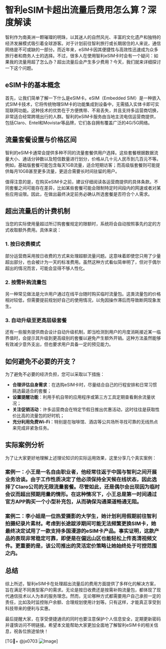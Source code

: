 # 智利eSIM卡超出流量后费用怎么算？深度解读

智利作为南美洲一颗璀璨的明珠，以其迷人的自然风光、丰富的文化遗产和独特的经济发展模式吸引着全球游客。对于计划前往智利旅行或长期居住的人来说，通信网络是不可或缺的一部分。而近年来，eSIM卡因其便捷性与高效性迅速成为众多旅行者和商务人士的选择。不过，很多人在使用智利eSIM卡时会有一个疑问：如果我的流量用超了怎么办？超出流量后会产生多少费用？今天，我们就来详细探讨一下这个问题。

## eSIM卡的基本概念

首先，让我们简单了解一下什么是eSIM卡。eSIM（Embedded SIM）是一种嵌入式SIM卡技术，它将传统物理SIM卡的功能集成到设备中，无需插入实体卡即可实现联网功能。这种技术的优势在于方便携带、不易丢失，并且支持多运营商切换，非常适合经常跨境出行的人群。智利的eSIM卡服务由当地主流电信运营商提供，包括Claro、Entel和Movistar等品牌，它们各自拥有覆盖广泛的4G/5G网络。

## 流量套餐设置与价格区间

智利的eSIM卡通常会提供多种不同的流量套餐供用户选择。这些套餐根据数据流量大小、通话分钟数以及短信数量进行划分，价格从几十元人民币到几百元不等。例如，基础版套餐可能包含每天1GB流量，适合短期访客；而高级版套餐则可能提供每月10GB甚至更多流量，更适合需要长时间驻留的用户。

值得注意的是，在购买eSIM卡之前，建议仔细阅读各运营商提供的具体条款。不同套餐之间可能存在差异，比如某些套餐可能会限制特定时间段内的网速或者对某些应用设限。因此，在做出最终决定前务必确认所选套餐是否符合个人需求。

## 超出流量后的计费机制

当您的实际使用量超过所订购套餐规定的限额时，系统将会自动按照事先约定的方式收取额外费用。具体来说：

### 1. 按日收费模式
部分运营商采用按日收费的方式来处理超额流量问题。这意味着即使您只用了少量超出部分，也会被计为一天的标准费用。虽然这种方式看似简单明了，但对于偶尔超出的情况而言，可能会显得不够人性化。

### 2. 按需补购流量包
另一种常见做法是允许用户通过在线平台随时购买临时流量包。这类流量包的价格相对较低，但需要提前规划好自己的使用情况，以免因操作滞后而导致断网现象发生。

### 3. 自动升级至更高层级套餐
还有一些服务提供商会设计自动升级机制，即当检测到用户的月度消耗接近某一临界值时，会提示其升级到更高级别的套餐以避免产生额外开销。这种方法虽然能够有效减少意外支出，但也要求用户具备一定的预见能力。

## 如何避免不必要的开支？

为了避免不必要的经济负担，您可以采取以下措施：

- **合理评估自身需求**：在选购eSIM卡时，尽量结合自己的行程安排和日常习惯挑选最适合的套餐；
- **设置提醒功能**：利用手机自带的应用程序或第三方工具定期查看剩余流量状况；
- **关注促销活动**：许多运营商会在特定节假日推出优惠活动，这时往往是获取性价比高的流量包的好时机；
- **充分利用免费Wi-Fi**：特别是在咖啡馆、酒店等公共场所寻找可靠的无线热点来完成非紧急任务。

## 实际案例分析

为了让大家更好地理解上述理论知识的实际运用效果，这里分享几个真实案例：

### 案例一：小王是一名自由职业者，他经常往返于中国与智利之间开展业务洽谈。由于工作性质决定了他必须保持全天候在线状态，因此选择了Claro公司的无限流量套餐。尽管如此，还是偶尔会出现因为临时会议而超出预期用量的情形。在这种情况下，小王总是第一时间通过官方APP购买一个小型补充包，从而确保沟通渠道畅通无阻。

### 案例二：李小姐是一位热爱摄影的大学生，她计划利用假期前往智利拍摄纪录片素材。考虑到长途跋涉期间可能无法频繁更换SIM卡，她最终决定试用了一款支持多国漫游的eSIM卡产品。事实证明，这款产品的表现非常稳定可靠，即便是在偏远山区也能轻松上传高清视频文件。更重要的是，该公司推出的灵活定价策略让她始终处于可控范围之内。

## 总结

综上所述，智利eSIM卡在处理超出流量后的费用方面提供了多样化的解决方案，旨在满足不同类型客户的需求。无论是按日收费还是按需补购流量包，都体现了现代通信技术以人为本的服务理念。然而，无论哪种方式都需要用户自己承担一定的责任，比如及时监控账户余额、合理规划使用计划等。只有这样，才能真正享受到科技带来的便利与实惠。

最后提醒大家，在享受便捷通讯的同时也要注意保护个人信息安全，定期更新密码并谨慎访问不明链接。希望本文能帮助大家更加全面地了解智利eSIM卡的相关信息，祝各位旅途愉快！

[TG💪+ @jx0703 ![Image](https://github.com/user-attachments/assets/dbca1d08-cadb-493c-b0ec-ad6f7a83f270)]